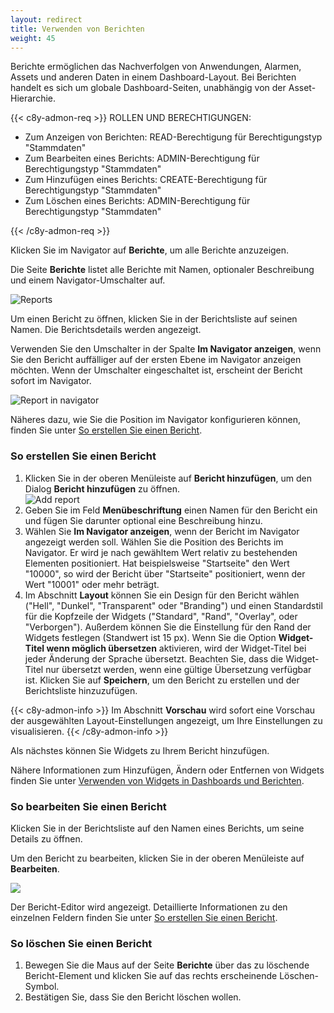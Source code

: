 ```yaml
---
layout: redirect
title: Verwenden von Berichten
weight: 45
---
```


<!-- -->

Berichte ermöglichen das Nachverfolgen von Anwendungen, Alarmen, Assets und anderen Daten in einem Dashboard-Layout. Bei Berichten handelt es sich um globale Dashboard-Seiten, unabhängig von der Asset-Hierarchie.

{{< c8y-admon-req >}}
ROLLEN UND BERECHTIGUNGEN:

- Zum Anzeigen von Berichten: READ-Berechtigung für Berechtigungstyp "Stammdaten"
- Zum Bearbeiten eines Berichts: ADMIN-Berechtigung für Berechtigungstyp "Stammdaten"
- Zum Hinzufügen eines Berichts: CREATE-Berechtigung für Berechtigungstyp "Stammdaten"
- Zum Löschen eines Berichts: ADMIN-Berechtigung für Berechtigungstyp "Stammdaten"

{{< /c8y-admon-req >}}

Klicken Sie im Navigator auf **Berichte**, um alle Berichte anzuzeigen.

Die Seite **Berichte** listet alle Berichte mit Namen, optionaler Beschreibung und einem Navigator-Umschalter auf.

![Reports](/images/users-guide/cockpit/cockpit-reports-list.png)

Um einen Bericht zu öffnen, klicken Sie in der Berichtsliste auf seinen Namen. Die Berichtsdetails werden angezeigt.

Verwenden Sie den Umschalter in der Spalte **Im Navigator anzeigen**, wenn Sie den Bericht auffälliger auf der ersten Ebene im Navigator anzeigen möchten. Wenn der Umschalter eingeschaltet ist, erscheint der Bericht sofort im Navigator.

![Report in navigator](/images/users-guide/cockpit/cockpit-reports-navigator.png)

Näheres dazu, wie Sie die Position im Navigator konfigurieren können, finden Sie unter [So erstellen Sie einen Bericht](#create-report).

<a name="create-report"></a>
### So erstellen Sie einen Bericht

1. Klicken Sie in der oberen Menüleiste auf **Bericht hinzufügen**, um den Dialog **Bericht hinzufügen** zu öffnen.
  <br>![Add report](/images/users-guide/cockpit/cockpit-report-add.png)<br>
2. Geben Sie im Feld **Menübeschriftung** einen Namen für den Bericht ein und fügen Sie darunter optional eine Beschreibung hinzu.
3. Wählen Sie **Im Navigator anzeigen**, wenn der Bericht im Navigator angezeigt werden soll. Wählen Sie die Position des Berichts im Navigator. Er wird je nach gewähltem Wert relativ zu bestehenden Elementen positioniert. Hat beispielsweise "Startseite" den Wert "10000", so wird der Bericht über "Startseite" positioniert, wenn der Wert "10001" oder mehr beträgt.
4. Im Abschnitt **Layout** können Sie ein Design für den Bericht wählen ("Hell", "Dunkel", "Transparent" oder "Branding") und einen Standardstil für die Kopfzeile der Widgets ("Standard", "Rand", "Overlay", oder "Verborgen"). Außerdem können Sie die Einstellung für den Rand der Widgets festlegen (Standwert ist 15 px).
Wenn Sie die Option **Widget-Titel wenn möglich übersetzen** aktivieren, wird der Widget-Titel bei jeder Änderung der Sprache übersetzt. Beachten Sie, dass die Widget-Titel nur übersetzt werden, wenn eine gültige Übersetzung verfügbar ist.
Klicken Sie auf **Speichern**, um den Bericht zu erstellen und der Berichtsliste hinzuzufügen.

{{< c8y-admon-info >}}
Im Abschnitt **Vorschau** wird sofort eine Vorschau der ausgewählten Layout-Einstellungen angezeigt, um Ihre Einstellungen zu visualisieren.
{{< /c8y-admon-info >}}

Als nächstes können Sie Widgets zu Ihrem Bericht hinzufügen.

Nähere Informationen zum Hinzufügen, Ändern oder Entfernen von Widgets finden Sie unter [Verwenden von Widgets in Dashboards und Berichten](#using-widgets).

### So bearbeiten Sie einen Bericht

Klicken Sie in der Berichtsliste auf den Namen eines Berichts, um seine Details zu öffnen.

Um den Bericht zu bearbeiten, klicken Sie in der oberen Menüleiste auf **Bearbeiten**.

<img src="/images/users-guide/cockpit/cockpit-report-edit.png" name="Edit report"/>

Der Bericht-Editor wird angezeigt. Detaillierte Informationen zu den einzelnen Feldern finden Sie unter [So erstellen Sie einen Bericht](#create-report).


### So löschen Sie einen Bericht

1. Bewegen Sie die Maus auf der Seite **Berichte** über das zu löschende Bericht-Element und klicken Sie auf das rechts erscheinende Löschen-Symbol.
2. Bestätigen Sie, dass Sie den Bericht löschen wollen.